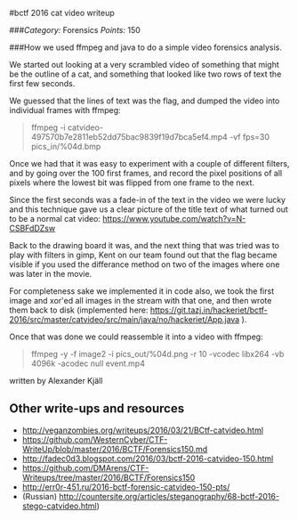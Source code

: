 #bctf 2016 cat video writeup

###*Category:* Forensics *Points:* 150

###How we used ffmpeg and java to do a simple video forensics analysis.

We started out looking at a very scrambled video of something that might be the outline of a cat, and something that looked like two rows of text the first few seconds.

We guessed that the lines of text was the flag, and dumped the video into individual frames with ffmpeg:

> ffmpeg -i catvideo-497570b7e2811eb52dd75bac9839f19d7bca5ef4.mp4 -vf fps=30  pics_in/%04d.bmp

Once we had that it was easy to experiment with a couple of different filters, and by going over the 100 first frames, and record the pixel positions of all pixels where the lowest bit was flipped from one frame to the next.

Since the first seconds was a fade-in of the text in the video we were lucky and this technique gave us a clear picture of the title text of what turned out to be a normal cat video: https://www.youtube.com/watch?v=N-CSBFdDZsw

Back to the drawing board it was, and the next thing that was tried was to play with filters in gimp, Kent on our team found out that the flag became visible if you used the differance method on two of the images where one was later in the movie.

For completeness sake we implemented it in code also, we took the first image and xor'ed all images in the stream with that one, and then wrote them back to disk (implemented here: https://git.tazj.in/hackeriet/bctf-2016/src/master/catvideo/src/main/java/no/hackeriet/App.java ).

Once that was done we could reassemble it into a video with ffmpeg:

> ffmpeg -y -f image2 -i pics_out/%04d.png -r 10 -vcodec libx264 -vb 4096k -acodec null event.mp4

written by Alexander Kjäll



## Other write-ups and resources
* <http://veganzombies.org/writeups/2016/03/21/BCtf-catvideo.html>
* <https://github.com/WesternCyber/CTF-WriteUp/blob/master/2016/BCTF/Forensics150.md>
* <http://fadec0d3.blogspot.com/2016/03/bctf-2016-catvideo-150.html>
* <https://github.com/DMArens/CTF-Writeups/tree/master/2016/BCTF/Forensics150>
* <http://err0r-451.ru/2016-bctf-forensic-catvideo-150-pts/>
* (Russian) http://countersite.org/articles/steganography/68-bctf-2016-stego-catvideo.html)
